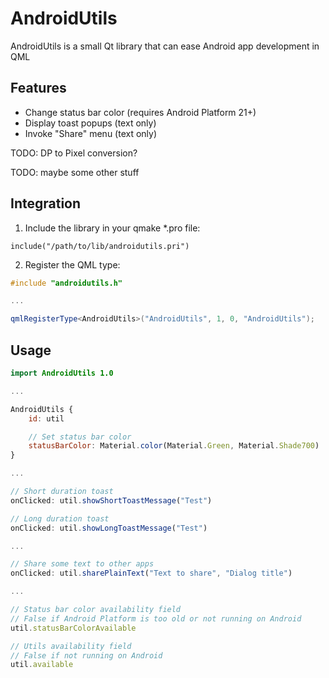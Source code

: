 # AndroidUtils
AndroidUtils is a small Qt library that can ease Android app development in QML

## Features
* Change status bar color (requires Android Platform 21+)
* Display toast popups (text only)
* Invoke "Share" menu (text only)

TODO: DP to Pixel conversion?

TODO: maybe some other stuff

## Integration
1. Include the library in your qmake \*.pro file:
```qmake
include("/path/to/lib/androidutils.pri")
```
2. Register the QML type:
```c++
#include "androidutils.h"

...

qmlRegisterType<AndroidUtils>("AndroidUtils", 1, 0, "AndroidUtils");
```

## Usage
```qml
import AndroidUtils 1.0

...

AndroidUtils {
    id: util

    // Set status bar color
    statusBarColor: Material.color(Material.Green, Material.Shade700)
}

...

// Short duration toast
onClicked: util.showShortToastMessage("Test")

// Long duration toast
onClicked: util.showLongToastMessage("Test")

...

// Share some text to other apps
onClicked: util.sharePlainText("Text to share", "Dialog title")

...

// Status bar color availability field
// False if Android Platform is too old or not running on Android
util.statusBarColorAvailable

// Utils availability field
// False if not running on Android
util.available

```
